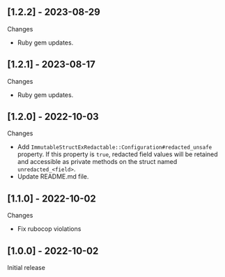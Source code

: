 ## [1.2.2] - 2023-08-29

Changes

- Ruby gem updates.

## [1.2.1] - 2023-08-17

Changes

- Ruby gem updates.

## [1.2.0] - 2022-10-03

Changes

- Add `ImmutableStructExRedactable::Configuration#redacted_unsafe` property. If this property is `true`, redacted field values will be retained and accessible as private methods on the struct named `unredacted_<field>`.
- Update README.md file.

## [1.1.0] - 2022-10-02

Changes

- Fix rubocop violations

## [1.0.0] - 2022-10-02

Initial release

